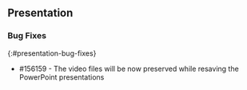 ## Presentation

### Bug Fixes
{:#presentation-bug-fixes}
* \#156159 - The video files will be now preserved while resaving the PowerPoint presentations